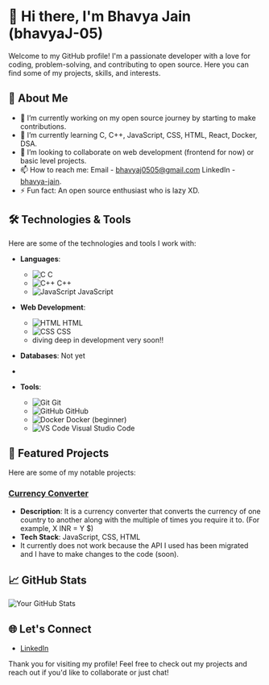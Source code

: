 # 👋 Hi there, I'm Bhavya Jain (bhavyaJ-05)

Welcome to my GitHub profile! I'm a passionate developer with a love for coding, problem-solving, and contributing to open source. Here you can find some of my projects, skills, and interests.

## 🚀 About Me

- 🔭 I’m currently working on my open source journey by starting to make contributions.
- 🌱 I’m currently learning C, C++, JavaScript, CSS, HTML, React, Docker, DSA.
- 👯 I’m looking to collaborate on web development (frontend for now) or basic level projects.
- 📫 How to reach me: Email - bhavyaj0505@gmail.com  LinkedIn - [bhavya-jain](https://www.linkedin.com/in/bhavya-jain-a57692273/).
- ⚡ Fun fact: An open source enthusiast who is lazy XD.

## 🛠️ Technologies & Tools

Here are some of the technologies and tools I work with:

- **Languages**: 
  - ![C](https://img.icons8.com/color/48/000000/c-programming.png) C
  - ![C++](https://img.icons8.com/color/48/000000/c-plus-plus-logo.png) C++
  - ![JavaScript](https://img.icons8.com/color/48/000000/javascript.png) JavaScript

- **Web Development**:
  - ![HTML](https://img.icons8.com/color/48/000000/html-5.png) HTML
  - ![CSS](https://img.icons8.com/color/48/000000/css3.png) CSS
  - diving deep in development very soon!!

- **Databases**: Not yet
- 
- **Tools**:
  - ![Git](https://img.icons8.com/color/48/000000/git.png) Git
  - ![GitHub](https://img.icons8.com/color/48/000000/github.png) GitHub
  - ![Docker](https://img.icons8.com/color/48/000000/docker.png) Docker (beginner)
  - ![VS Code](https://img.icons8.com/color/48/000000/visual-studio-code-2019.png) Visual Studio Code

## 🌟 Featured Projects

Here are some of my notable projects:

### [Currency Converter](https://github.com/bhavyaJ-05/currencyConverter)
- **Description**: It is a currency converter that converts the currency of one country to another along with the multiple of times you require it to. (For example, X INR = Y $)
- **Tech Stack**: JavaScript, CSS, HTML
- It currently does not work because the API I used has been migrated and I have to make changes to the code (soon).

## 📈 GitHub Stats

![Your GitHub Stats](https://github-readme-stats.vercel.app/api?username=bhavyaJ-05&show_icons=true&theme=radical)

## 🌐 Let's Connect

- [LinkedIn](https://www.linkedin.com/in/bhavya-jain-a57692273/)

Thank you for visiting my profile! Feel free to check out my projects and reach out if you'd like to collaborate or just chat!
